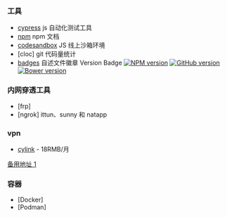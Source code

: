 ### 工具

- [cypress](https://www.cypress.io/) js 自动化测试工具
- [npm](https://www.npmjs.cn/misc/scripts/) npm 文档
- [codesandbox](https://codesandbox.io) JS 线上沙箱环境
- [cloc] git 代码量统计
- [badges](https://github.com/boennemann/badges) 自述文件徽章
  Version Badge
  [![NPM version](https://badge.fury.io/js/badge-list.svg)](http://badge.fury.io/js/badge-list)
  [![GitHub version](https://badge.fury.io/gh/boennemann%2Fbadges.svg)](http://badge.fury.io/gh/boennemann%2Fbadges)
  [![Bower version](https://badge.fury.io/bo/badges.svg)](http://badge.fury.io/bo/badges)

### 内网穿透工具

- [frp]
- [ngrok] ittun、sunny 和 natapp

### vpn

- [cylink](https://cylink.me/) - 18RMB/月

[备用地址 1](https://cylink.moe/)

### 容器

- [Docker]
- [Podman]
